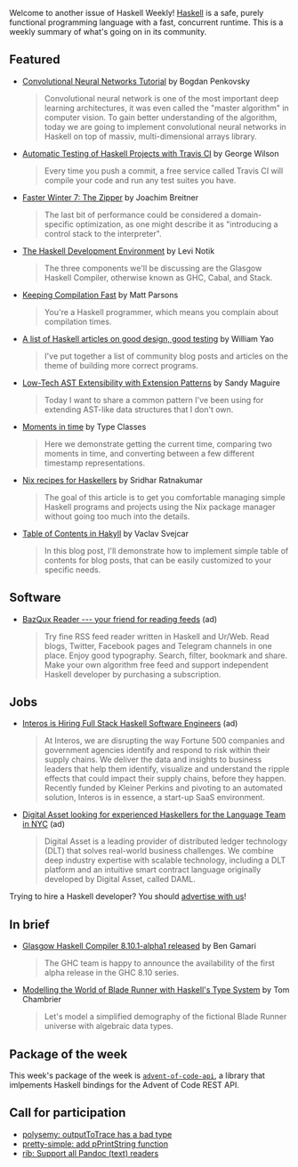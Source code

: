 Welcome to another issue of Haskell Weekly!
[Haskell](https://www.haskell.org) is a safe, purely functional programming language with a fast, concurrent runtime.
This is a weekly summary of what's going on in its community.

## Featured

- [Convolutional Neural Networks Tutorial](http://penkovsky.com/neural-networks/day5/) by Bogdan Penkovsky
  > Convolutional neural network is one of the most important deep learning architectures, it was even called the "master algorithm" in computer vision. To gain better understanding of the algorithm, today we are going to implement convolutional neural networks in Haskell on top of massiv, multi-dimensional arrays library.

- [Automatic Testing of Haskell Projects with Travis CI](https://blog.qfpl.io/posts/testing-with-travis/index.html) by George Wilson
  > Every time you push a commit, a free service called Travis CI will compile your code and run any test suites you have.

- [Faster Winter 7: The Zipper](https://www.joachim-breitner.de/blog/765-Faster_Winter_7__The_Zipper) by Joachim Breitner
  > The last bit of performance could be considered a domain-specific optimization, as one might describe it as "introducing a control stack to the interpreter".

- [The Haskell Development Environment](https://medium.com/@levinotik/the-haskell-development-environment-bee148bbf72a) by Levi Notik
  > The three components we'll be discussing are the Glasgow Haskell Compiler, otherwise known as GHC, Cabal, and Stack.

- [Keeping Compilation Fast](https://www.parsonsmatt.org/2019/11/27/keeping_compilation_fast.html) by Matt Parsons
  > You're a Haskell programmer, which means you complain about compilation times.

- [A list of Haskell articles on good design, good testing](https://williamyaoh.com/posts/2019-11-24-design-and-testing-articles.html) by William Yao
  > I've put together a list of community blog posts and articles on the theme of building more correct programs.

- [Low-Tech AST Extensibility with Extension Patterns](https://reasonablypolymorphic.com/blog/extension-patterns/index.html) by Sandy Maguire
  > Today I want to share a common pattern I've been using for extending AST-like data structures that I don't own.

- [Moments in time](https://typeclasses.com/phrasebook/moments-in-time) by Type Classes
  > Here we demonstrate getting the current time, comparing two moments in time, and converting between a few different timestamp representations.

- [Nix recipes for Haskellers](https://www.srid.ca/haskell-nix.html) by Sridhar Ratnakumar
  > The goal of this article is to get you comfortable managing simple Haskell programs and projects using the Nix package manager without going too much into the details.

- [Table of Contents in Hakyll](https://svejcar.dev/posts/2019/11/27/table-of-contents-in-hakyll/) by Vaclav Svejcar
  > In this blog post, I'll demonstrate how to implement simple table of contents for blog posts, that can be easily customized to your specific needs.

## Software

- [BazQux Reader --- your friend for reading feeds](https://bazqux.com/r/hwn_2019_11) (ad)
  > Try fine RSS feed reader written in Haskell and Ur/Web. Read blogs, Twitter, Facebook pages and Telegram channels in one place. Enjoy good typography. Search, filter, bookmark and share. Make your own algorithm free feed and support independent Haskell developer by purchasing a subscription.

## Jobs

- [Interos is Hiring Full Stack Haskell Software Engineers](https://www.interos.ai/careers/#haskell-software-engineer-ii) (ad)
  > At Interos, we are disrupting the way Fortune 500 companies and government agencies identify and respond to risk within their supply chains. We deliver the data and insights to business leaders that help them identify, visualize and understand the ripple effects that could impact their supply chains, before they happen. Recently funded by Kleiner Perkins and pivoting to an automated solution, Interos is in essence, a start-up SaaS environment.

- [Digital Asset looking for experienced Haskellers for the Language Team in NYC](https://digitalasset.com/careerone/?job_id=978901&job_title=language-engineer) (ad)
  > Digital Asset is a leading provider of distributed ledger technology (DLT) that solves real-world business challenges. We combine deep industry expertise with scalable technology, including a DLT platform and an intuitive smart contract language originally developed by Digital Asset, called DAML.

Trying to hire a Haskell developer?
You should [advertise with us](https://haskellweekly.news/advertising.html)!

## In brief

- [Glasgow Haskell Compiler 8.10.1-alpha1 released](https://mail.haskell.org/pipermail/ghc-devs/2019-November/018337.html) by Ben Gamari
  > The GHC team is happy to announce the availability of the first alpha release in the GHC 8.10 series.

- [Modelling the World of Blade Runner with Haskell's Type System](https://dev.to/therewillbecode/modelling-the-world-of-blade-runner-with-haskell-s-type-system-41af) by Tom Chambrier
  > Let's model a simplified demography of the fictional Blade Runner universe with algebraic data types.

## Package of the week

This week's package of the week is [`advent-of-code-api`](https://hackage.haskell.org/package/advent-of-code-api-0.2.4.2), a library that imlpements Haskell bindings for the Advent of Code REST API.

## Call for participation

-   [polysemy: outputToTrace has a bad type](https://github.com/polysemy-research/polysemy/issues/286)
-   [pretty-simple: add pPrintString function](https://github.com/cdepillabout/pretty-simple/issues/53)
-   [rib: Support all Pandoc (text) readers](https://github.com/srid/rib/issues/54)
